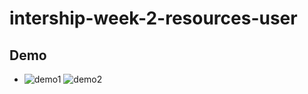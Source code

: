 # intership-week-2-resources-user
## Demo
 - ![demo1](https://user-images.githubusercontent.com/62392423/125165074-8cabbb00-e1bf-11eb-9aeb-a5ec8d11f52e.gif) 
   ![demo2](https://user-images.githubusercontent.com/62392423/125165465-3b043000-e1c1-11eb-844c-46c25c4a6b25.gif)
